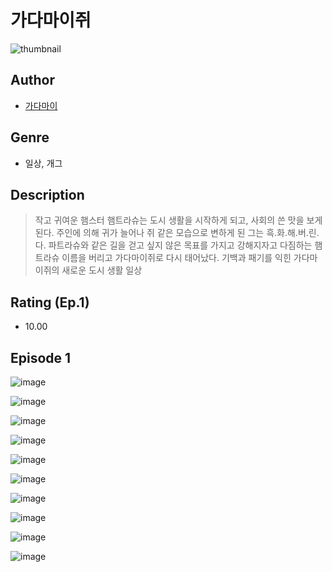 # 가다마이쥐
![thumbnail](https://image-comic.pstatic.net/user_contents_data/challenge_comic/2023/05/25/367244/upload_3904957750109626677_480x623.jpeg)

## Author
- [가다마이](https://comic.naver.com/artistTitle?id=367244)

## Genre
- 일상, 개그

## Description
> 작고 귀여운 햄스터 햄트라슈는 도시 생활을 시작하게 되고, 사회의 쓴 맛을 보게 된다. 주인에 의해 귀가 늘어나 쥐 같은 모습으로 변하게 된 그는 흑.화.해.버.린.다. 파트라슈와 같은 길을 걷고 싶지 않은 목표를 가지고 강해지자고 다짐하는 햄트라슈 이름을 버리고 가다마이쥐로 다시 태어났다. 기백과 패기를 익힌 가다마이쥐의 새로운 도시 생활 일상


## Rating (Ep.1)
- 10.00

## Episode 1
![image](https://image-comic.pstatic.net/user_contents_data/challenge_comic/2023/05/25/367244/upload_7291666692033623090.jpeg)

![image](https://image-comic.pstatic.net/user_contents_data/challenge_comic/2023/05/25/367244/upload_3906701591878853732.jpeg)

![image](https://image-comic.pstatic.net/user_contents_data/challenge_comic/2023/05/25/367244/upload_7378364262661567544.jpeg)

![image](https://image-comic.pstatic.net/user_contents_data/challenge_comic/2023/05/25/367244/upload_7089289465120056375.jpeg)

![image](https://image-comic.pstatic.net/user_contents_data/challenge_comic/2023/05/25/367244/upload_4135207373351499830.jpeg)

![image](https://image-comic.pstatic.net/user_contents_data/challenge_comic/2023/05/25/367244/upload_3630852803262691683.jpeg)

![image](https://image-comic.pstatic.net/user_contents_data/challenge_comic/2023/05/25/367244/upload_3846749428425045812.jpeg)

![image](https://image-comic.pstatic.net/user_contents_data/challenge_comic/2023/05/25/367244/upload_7220454798483666273.jpeg)

![image](https://image-comic.pstatic.net/user_contents_data/challenge_comic/2023/05/25/367244/upload_7161396748439675750.jpeg)

![image](https://image-comic.pstatic.net/user_contents_data/challenge_comic/2023/05/25/367244/upload_3832898862380639586.jpeg)
